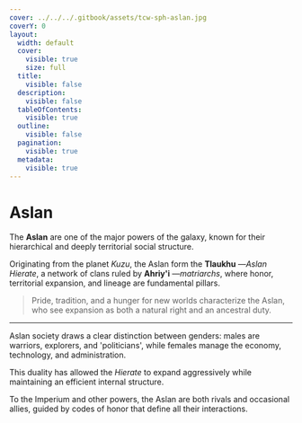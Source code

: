 ```yaml
---
cover: ../../../.gitbook/assets/tcw-sph-aslan.jpg
coverY: 0
layout:
  width: default
  cover:
    visible: true
    size: full
  title:
    visible: false
  description:
    visible: false
  tableOfContents:
    visible: true
  outline:
    visible: false
  pagination:
    visible: true
  metadata:
    visible: true
---
```


# Aslan

The **Aslan** are one of the major powers of the galaxy, known for their hierarchical and deeply territorial social structure.

Originating from the planet _Kuzu_, the Aslan form the **Tlaukhu** —_Aslan Hierate_, a network of clans ruled by **Ahriy'i** —_matriarchs_, where honor, territorial expansion, and lineage are fundamental pillars.

> Pride, tradition, and a hunger for new worlds characterize the Aslan, who see expansion as both a natural right and an ancestral duty.

***

Aslan society draws a clear distinction between genders: males are warriors, explorers, and 'politicians', while females manage the economy, technology, and administration.

This duality has allowed the _Hierate_ to expand aggressively while maintaining an efficient internal structure.

To the Imperium and other powers, the Aslan are both rivals and occasional allies, guided by codes of honor that define all their interactions.
